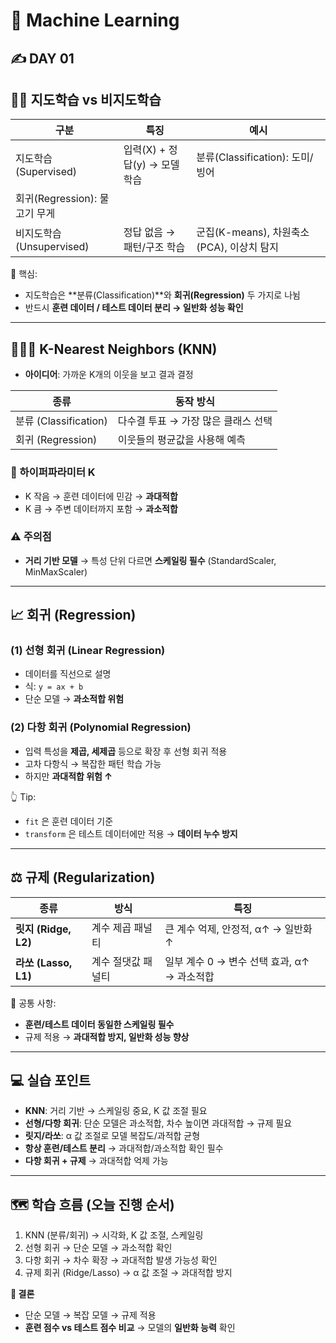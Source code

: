 # 🤖 Machine Learning

## ✍️ DAY 01

## 🍎🍏 지도학습 vs 비지도학습

| 구분 | 특징 | 예시 |
| --- | --- | --- |
| 지도학습 (Supervised) | 입력(X) + 정답(y) → 모델 학습 | 분류(Classification): 도미/빙어  
회귀(Regression): 물고기 무게 |
| 비지도학습 (Unsupervised) | 정답 없음 → 패턴/구조 학습 | 군집(K-means), 차원축소(PCA), 이상치 탐지 |

🔑 핵심:

- 지도학습은 **분류(Classification)**와 **회귀(Regression)** 두 가지로 나뉨
- 반드시 **훈련 데이터 / 테스트 데이터 분리 → 일반화 성능 확인**

---

## 🧑‍🤝‍🧑 K-Nearest Neighbors (KNN)

- **아이디어**: 가까운 K개의 이웃을 보고 결과 결정

| 종류 | 동작 방식 |
| --- | --- |
| 분류 (Classification) | 다수결 투표 → 가장 많은 클래스 선택 |
| 회귀 (Regression) | 이웃들의 평균값을 사용해 예측 |

### 🔢 하이퍼파라미터 K

- K 작음 → 훈련 데이터에 민감 → **과대적합**
- K 큼 → 주변 데이터까지 포함 → **과소적합**

### ⚠️ 주의점

- **거리 기반 모델** → 특성 단위 다르면 **스케일링 필수** (StandardScaler, MinMaxScaler)

---

## 📈 회귀 (Regression)

### (1) 선형 회귀 (Linear Regression)

- 데이터를 직선으로 설명
- 식: `y = ax + b`
- 단순 모델 → **과소적합 위험**

### (2) 다항 회귀 (Polynomial Regression)

- 입력 특성을 **제곱, 세제곱** 등으로 확장 후 선형 회귀 적용
- 고차 다항식 → 복잡한 패턴 학습 가능
- 하지만 **과대적합 위험 ↑**

👆 Tip:

- `fit` 은 훈련 데이터 기준
- `transform` 은 테스트 데이터에만 적용 → **데이터 누수 방지**

---

## ⚖️ 규제 (Regularization)

| 종류 | 방식 | 특징 |
| --- | --- | --- |
| **릿지 (Ridge, L2)** | 계수 제곱 패널티 | 큰 계수 억제, 안정적, α↑ → 일반화 ↑ |
| **라쏘 (Lasso, L1)** | 계수 절댓값 패널티 | 일부 계수 0 → 변수 선택 효과, α↑ → 과소적합 |

🤝 공통 사항:

- **훈련/테스트 데이터 동일한 스케일링 필수**
- 규제 적용 → **과대적합 방지, 일반화 성능 향상**

---

## 💻 실습 포인트

- **KNN**: 거리 기반 → 스케일링 중요, K 값 조절 필요
- **선형/다항 회귀**: 단순 모델은 과소적합, 차수 높이면 과대적합 → 규제 필요
- **릿지/라쏘**: α 값 조절로 모델 복잡도/과적합 균형
- **항상 훈련/테스트 분리** → 과대적합/과소적합 확인 필수
- **다항 회귀 + 규제** → 과대적합 억제 가능

---

## 🗺️ 학습 흐름 (오늘 진행 순서)

1. KNN (분류/회귀) → 시각화, K 값 조절, 스케일링
2. 선형 회귀 → 단순 모델 → 과소적합 확인
3. 다항 회귀 → 차수 확장 → 과대적합 발생 가능성 확인
4. 규제 회귀 (Ridge/Lasso) → α 값 조절 → 과대적합 방지

**🎯 결론**

- 단순 모델 → 복잡 모델 → 규제 적용
- **훈련 점수 vs 테스트 점수 비교** → 모델의 **일반화 능력** 확인